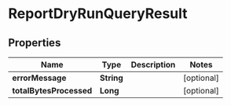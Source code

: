 

# ReportDryRunQueryResult


## Properties

| Name | Type | Description | Notes |
|------------ | ------------- | ------------- | -------------|
|**errorMessage** | **String** |  |  [optional] |
|**totalBytesProcessed** | **Long** |  |  [optional] |



